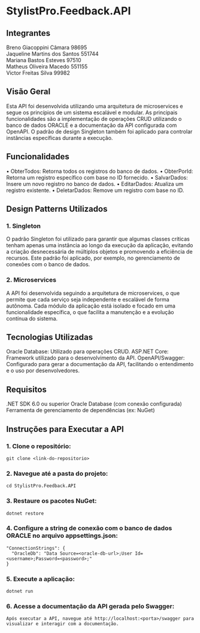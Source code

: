 # StylistPro.Feedback.API

## Integrantes
Breno Giacoppini Câmara 98695  
Jaqueline Martins dos Santos 551744  
Mariana Bastos Esteves 97510  
Matheus Oliveira Macedo 551155  
Victor Freitas Silva 99982  

## Visão Geral
Esta API foi desenvolvida utilizando uma arquitetura de microservices e segue os princípios de um sistema escalável e modular. As principais funcionalidades são a implementação de operações CRUD utilizando o banco de dados ORACLE e a documentação da API configurada com OpenAPI. O padrão de design Singleton também foi aplicado para controlar instâncias específicas durante a execução.

## Funcionalidades
• ObterTodos: Retorna todos os registros do banco de dados.
• ObterPorId: Retorna um registro específico com base no ID fornecido.
• SalvarDados: Insere um novo registro no banco de dados.
• EditarDados: Atualiza um registro existente.
• DeletarDados: Remove um registro com base no ID.

## Design Patterns Utilizados

### 1. Singleton
O padrão Singleton foi utilizado para garantir que algumas classes críticas tenham apenas uma instância ao longo da execução da aplicação, evitando a criação desnecessária de múltiplos objetos e promovendo a eficiência de recursos. Este padrão foi aplicado, por exemplo, no gerenciamento de conexões com o banco de dados.

### 2. Microservices
A API foi desenvolvida seguindo a arquitetura de microservices, o que permite que cada serviço seja independente e escalável de forma autônoma. Cada módulo da aplicação está isolado e focado em uma funcionalidade específica, o que facilita a manutenção e a evolução contínua do sistema.

## Tecnologias Utilizadas
Oracle Database: Utilizado para operações CRUD.
ASP.NET Core: Framework utilizado para o desenvolvimento da API.
OpenAPI/Swagger: Configurado para gerar a documentação da API, facilitando o entendimento e o uso por desenvolvedores.

## Requisitos
.NET SDK 6.0 ou superior
Oracle Database (com conexão configurada)
Ferramenta de gerenciamento de dependências (ex: NuGet)

## Instruções para Executar a API

### 1. Clone o repositório:
```
git clone <link-do-repositorio>
```

### 2. Navegue até a pasta do projeto:
```
cd StylistPro.Feedback.API
```

### 3. Restaure os pacotes NuGet:
```
dotnet restore
```

### 4. Configure a string de conexão com o banco de dados ORACLE no arquivo appsettings.json:
```
"ConnectionStrings": {
  "OracleDb": "Data Source=<oracle-db-url>;User Id=<username>;Password=<password>;"
}
```

### 5. Execute a aplicação:
```
dotnet run
```

### 6. Acesse a documentação da API gerada pelo Swagger:
```
Após executar a API, navegue até http://localhost:<porta>/swagger para visualizar e interagir com a documentação.
```
